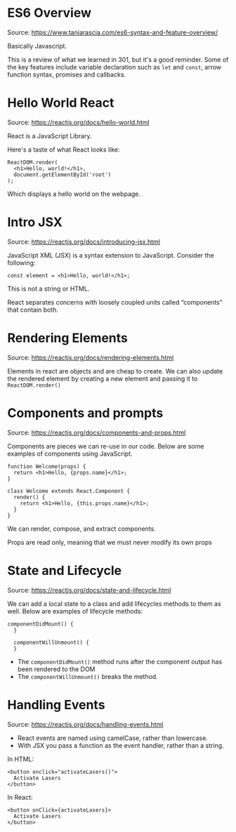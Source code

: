 # ES6 Overview

Source: https://www.taniarascia.com/es6-syntax-and-feature-overview/

Basically Javascript.

This is a review of what we learned in 301, but it's a good reminder. 
Some of the key features include variable declaration such as `let` and `const`, arrow function syntax, promises and callbacks.

# Hello World React

Source: https://reactjs.org/docs/hello-world.html

React is a JavaScript Library.

Here's a taste of what React looks like:

```
ReactDOM.render(
  <h1>Hello, world!</h1>,
  document.getElementById('root')
);
```
Which displays a hello world on the webpage.

# Intro JSX

Source: https://reactjs.org/docs/introducing-jsx.html

JavaScript XML (JSX) is a syntax extension to JavaScript. Consider the following:

```
const element = <h1>Hello, world!</h1>;
```
This is not a string or HTML.

React separates concerns with loosely coupled units called “components” that contain both.

# Rendering Elements
Source: https://reactjs.org/docs/rendering-elements.html

Elements in react are objects and are cheap to create. We can also update the rendered element by creating a new element and passing it to `ReactDOM.render()`

# Components and prompts

Source: https://reactjs.org/docs/components-and-props.html

Components are pieces we can re-use in our code. Below are some examples of components using JavaScript.

```
function Welcome(props) {
  return <h1>Hello, {props.name}</h1>;
}
```

```
class Welcome extends React.Component {
  render() {
    return <h1>Hello, {this.props.name}</h1>;
  }
}
```

We can render, compose, and extract components. 

Props are read only, meaning that we must never modify its own props

# State and Lifecycle

Source: https://reactjs.org/docs/state-and-lifecycle.html

We can add a local state to a class and add lifecycles methods to them as well. Below are examples of lifecycle methods:

```
componentDidMount() {
  }

  componentWillUnmount() {
  }
```

- The `componentDidMount()` method runs after the component output has been rendered to the DOM
- The `componentWillUnmount()` breaks the method. 

# Handling Events 

Source: https://reactjs.org/docs/handling-events.html

- React events are named using camelCase, rather than lowercase.
- With JSX you pass a function as the event handler, rather than a string.

In HTML:

```
<button onclick="activateLasers()">
  Activate Lasers
</button>
```

In React:
```
<button onClick={activateLasers}>
  Activate Lasers
</button>
```

